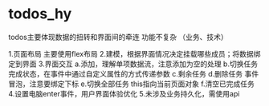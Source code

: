  # todos_hy

todos主要体现数据的扭转和界面间的牵连 功能不复杂 （业务、技术）

1.页面布局  主要使用flex布局
2.建模，根据界面情况决定挂载哪些成员；将数据绑定到界面
3.界面交互
  a.添加，理解单项数据流，注意添加为空的处理
  b.切换任务完成状态，在事件中通过自定义属性的方式传递参数
  c.剩余任务
  d.删除任务 事件冒泡，注意要绑定下标
  e.切换全部任务 this指向当前页面对象
  f.清空已完成任务
4.设置电脑enter事件，用户界面体验优化
5.未涉及业务持久化，需使用api